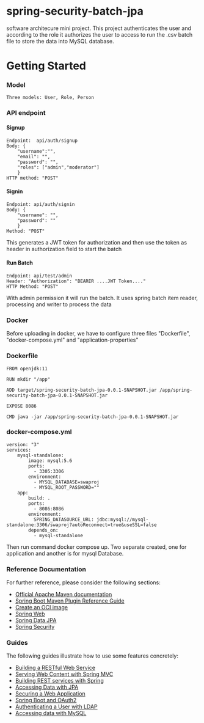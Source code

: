 # spring-security-batch-jpa
software architecure mini project. This project authenticates the user and according to the role it authorizes the user to access to run the .csv batch file to store the data into MySQL database. 

# Getting Started

### Model
    Three models: User, Role, Person

### API endpoint

#### Signup 

    Endpoint:  api/auth/signup
    Body: {
        "username":"",
        "email": "",
        "password": "",
        "roles": ["admin","moderator"]
        }
    HTTP method: "POST"

#### Signin

    Endpoint: api/auth/signin
    Body: {
        "username": "",
        "password": ""
        }
    Method: "POST"

This generates a JWT token for  authorization and then use the token as header in authorization field to start the batch

#### Run Batch
    
    Endpoint: api/test/admin
    Header: "Authorization": "BEARER ....JWT Token...."
    HTTP Method: "POST"    

With admin permission it will run the batch. It uses spring batch item reader, processing and writer to process the data

### Docker 

Before uploading in docker, we have to configure three files "Dockerfile", "docker-compose.yml" and "application-properties" 

### Dockerfile
    FROM openjdk:11

    RUN mkdir "/app"

    ADD target/spring-security-batch-jpa-0.0.1-SNAPSHOT.jar /app/spring-security-batch-jpa-0.0.1-SNAPSHOT.jar

    EXPOSE 8086

    CMD java -jar /app/spring-security-batch-jpa-0.0.1-SNAPSHOT.jar

### docker-compose.yml

    version: "3"
    services:
        mysql-standalone:
            image: mysql:5.6
            ports:
              - 3305:3306
            environment:
              - MYSQL_DATABASE=swaproj
              - MYSQL_ROOT_PASSWORD=""
        app:
            build: .
            ports:
              - 8086:8086
            environment:
              SPRING_DATASOURCE_URL: jdbc:mysql://mysql-standalone:3306/swaproj?autoReconnect=true&useSSL=false
            depends_on:
              - mysql-standalone

Then run command docker compose up. Two separate created, one for application and another is for mysql Database. 

### Reference Documentation
For further reference, please consider the following sections:

* [Official Apache Maven documentation](https://maven.apache.org/guides/index.html)
* [Spring Boot Maven Plugin Reference Guide](https://docs.spring.io/spring-boot/docs/2.7.0/maven-plugin/reference/html/)
* [Create an OCI image](https://docs.spring.io/spring-boot/docs/2.7.0/maven-plugin/reference/html/#build-image)
* [Spring Web](https://docs.spring.io/spring-boot/docs/2.7.0/reference/htmlsingle/#boot-features-developing-web-applications)
* [Spring Data JPA](https://docs.spring.io/spring-boot/docs/2.7.0/reference/htmlsingle/#boot-features-jpa-and-spring-data)
* [Spring Security](https://docs.spring.io/spring-boot/docs/2.7.0/reference/htmlsingle/#boot-features-security)

### Guides
The following guides illustrate how to use some features concretely:

* [Building a RESTful Web Service](https://spring.io/guides/gs/rest-service/)
* [Serving Web Content with Spring MVC](https://spring.io/guides/gs/serving-web-content/)
* [Building REST services with Spring](https://spring.io/guides/tutorials/bookmarks/)
* [Accessing Data with JPA](https://spring.io/guides/gs/accessing-data-jpa/)
* [Securing a Web Application](https://spring.io/guides/gs/securing-web/)
* [Spring Boot and OAuth2](https://spring.io/guides/tutorials/spring-boot-oauth2/)
* [Authenticating a User with LDAP](https://spring.io/guides/gs/authenticating-ldap/)
* [Accessing data with MySQL](https://spring.io/guides/gs/accessing-data-mysql/)

